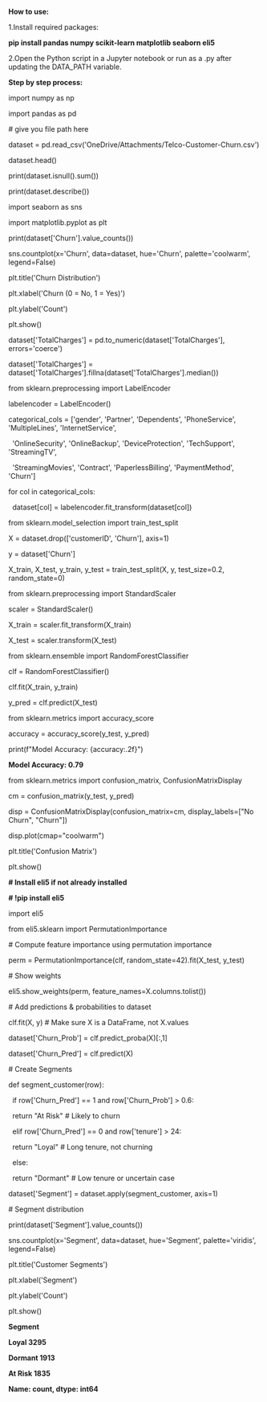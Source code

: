 **How to use:**



1.Install required packages:

**pip install pandas numpy scikit-learn matplotlib seaborn eli5** 

2.Open the Python script in a Jupyter notebook or run as a .py after updating the DATA\_PATH variable.



**Step by step process:**



import numpy as np

import pandas as pd

\# give you file path here

dataset = pd.read\_csv('OneDrive/Attachments/Telco-Customer-Churn.csv')

dataset.head()



print(dataset.isnull().sum())

print(dataset.describe())



import seaborn as sns

import matplotlib.pyplot as plt

print(dataset\['Churn'].value\_counts())

sns.countplot(x='Churn', data=dataset, hue='Churn', palette='coolwarm', legend=False)

plt.title('Churn Distribution')

plt.xlabel('Churn (0 = No, 1 = Yes)')

plt.ylabel('Count')

plt.show()





dataset\['TotalCharges'] = pd.to\_numeric(dataset\['TotalCharges'], errors='coerce')

dataset\['TotalCharges'] = dataset\['TotalCharges'].fillna(dataset\['TotalCharges'].median())



from sklearn.preprocessing import LabelEncoder

labelencoder = LabelEncoder()

categorical\_cols = \['gender', 'Partner', 'Dependents', 'PhoneService', 'MultipleLines', 'InternetService', 

&nbsp;                   'OnlineSecurity', 'OnlineBackup', 'DeviceProtection', 'TechSupport', 'StreamingTV', 

&nbsp;                   'StreamingMovies', 'Contract', 'PaperlessBilling', 'PaymentMethod', 'Churn']

for col in categorical\_cols:

&nbsp;   dataset\[col] = labelencoder.fit\_transform(dataset\[col])



from sklearn.model\_selection import train\_test\_split

X = dataset.drop(\['customerID', 'Churn'], axis=1)

y = dataset\['Churn']

X\_train, X\_test, y\_train, y\_test = train\_test\_split(X, y, test\_size=0.2, random\_state=0)



from sklearn.preprocessing import StandardScaler

scaler = StandardScaler()

X\_train = scaler.fit\_transform(X\_train)

X\_test = scaler.transform(X\_test)



from sklearn.ensemble import RandomForestClassifier

clf = RandomForestClassifier()

clf.fit(X\_train, y\_train)

y\_pred = clf.predict(X\_test)



from sklearn.metrics import accuracy\_score

accuracy = accuracy\_score(y\_test, y\_pred)

print(f"Model Accuracy: {accuracy:.2f}")



**Model Accuracy: 0.79**



from sklearn.metrics import confusion\_matrix, ConfusionMatrixDisplay

cm = confusion\_matrix(y\_test, y\_pred)

disp = ConfusionMatrixDisplay(confusion\_matrix=cm, display\_labels=\["No Churn", "Churn"])

disp.plot(cmap="coolwarm")

plt.title('Confusion Matrix')

plt.show()



**# Install eli5 if not already installed**

**# !pip install eli5**  



import eli5

from eli5.sklearn import PermutationImportance

\# Compute feature importance using permutation importance

perm = PermutationImportance(clf, random\_state=42).fit(X\_test, y\_test)

\# Show weights

eli5.show\_weights(perm, feature\_names=X.columns.tolist())



\# Add predictions \& probabilities to dataset

clf.fit(X, y)   # Make sure X is a DataFrame, not X.values

dataset\['Churn\_Prob'] = clf.predict\_proba(X)\[:,1]

dataset\['Churn\_Pred'] = clf.predict(X)

\# Create Segments

def segment\_customer(row):

&nbsp;   if row\['Churn\_Pred'] == 1 and row\['Churn\_Prob'] > 0.6:

&nbsp;       return "At Risk"    # Likely to churn

&nbsp;   elif row\['Churn\_Pred'] == 0 and row\['tenure'] > 24:

&nbsp;       return "Loyal"      # Long tenure, not churning

&nbsp;   else:

&nbsp;       return "Dormant"    # Low tenure or uncertain case

dataset\['Segment'] = dataset.apply(segment\_customer, axis=1)

\# Segment distribution

print(dataset\['Segment'].value\_counts())

sns.countplot(x='Segment', data=dataset, hue='Segment', palette='viridis', legend=False)

plt.title('Customer Segments')

plt.xlabel('Segment')

plt.ylabel('Count')

plt.show()



**Segment**

**Loyal      3295**

**Dormant    1913**

**At Risk    1835**

**Name: count, dtype: int64**







